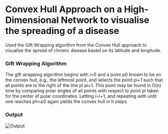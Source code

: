 # Convex Hull Approach on a High-Dimensional Network to visualise the spreading of a disease
Used the Gift Wrapping algorithm from the Convex Hull approach to visualize the spread of chronic disease based on its latitude and longitude.

### Gift Wrapping Algorithm 
The gift wrapping algorithm begins with i=0 and a point p0 known to be on the convex hull, e.g., the leftmost point, and selects the point pi+1 such that all points are to the right of the line pi pi+1. This point may be found in O(n) time by comparing polar angles of all points with respect to point pi taken for the center of polar coordinates. Letting i=i+1, and repeating with until one reaches ph=p0 again yields the convex hull in h steps.

### Output 
![Output](https://ibb.co/Sfww8SG)
